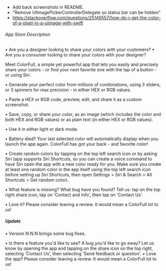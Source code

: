 - Add back screenshots in README.
- "Remove UIImagePickerControllerDelegate so status bar can be hidden"
- https://stackoverflow.com/questions/25146557/how-do-i-get-the-color-of-a-pixel-in-a-uiimage-with-swift

###### App Store Description
• Are you a designer looking to share your colors with your customers?
• Are you a consumer looking to share your colors with your designer?

Meet ColorFull, a simple yet powerful app that lets you easily and precisely share your colors - or find your next favorite one with the tap of a button - or using Siri.

• Generate your perfect color from millions of combinations, using 3 sliders, or 3 spinners for max precision - in either HEX or RGB values.

• Paste a HEX or RGB code, preview, edit, and share it as a custom screenshot.

• Save, copy, or share your color, as an image (which includes the color and both HEX and RGB values) or as plain text (in either HEX or RGB values).

• Use it in either light or dark mode.

• Battery died? Your last selected color will automatically display when you launch the app again. ColorFull has got your back - and favorite color!

• Create random colors by tapping on the top left search icon or by asking Siri (app supports Siri Shortcuts, so you can create a voice command to have Siri open the app with a new color ready for you. Make sure you create at least one random color in the app itself using the top left search icon before setting up Siri Shortcuts, then open Settings > Siri & Search > All Shortcuts > Get random color).


• What feature is missing? What bug have you found? Tell us: tap on the top right share icon, tap on 'Contact and info', then tap on 'Contact Us'.

• Love it? Please consider leaving a review. It would mean a ColorFull lot to us!

##### Update

• Version N.N.N brings some bug fixes.

• Is there a feature you'd like to see? A bug you'd like to go away? Let us know by opening the app and tapping on the share icon on the top right, selecting 'Contact Us', then selecting 'Send feedback or question'.
• Love the app? Please consider leaving a review. It would mean a ColorFull lot to us!